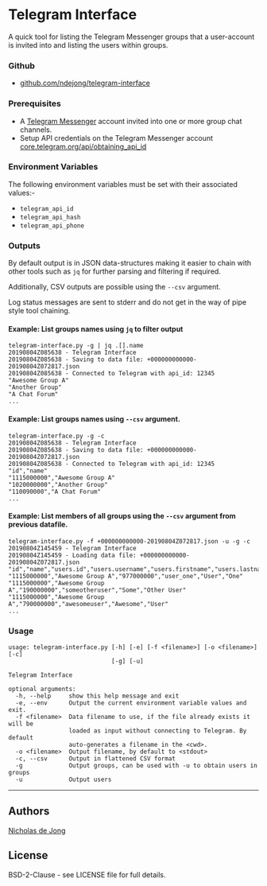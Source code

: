 # Telegram Interface

A quick tool for listing the Telegram Messenger groups that a user-account is invited into and
listing the users within groups.

### Github
* [github.com/ndejong/telegram-interface](https://github.com/ndejong/telegram-interface)

### Prerequisites
* A [Telegram Messenger](https://telegram.org/) account invited into one or more group chat channels.
* Setup API credentials on the Telegram Messenger account [core.telegram.org/api/obtaining_api_id](https://core.telegram.org/api/obtaining_api_id)

### Environment Variables
The following environment variables must be set with their associated values:-
* `telegram_api_id`
* `telegram_api_hash`
* `telegram_api_phone`

### Outputs
By default output is in JSON data-structures making it easier to chain with other tools such as `jq` for further parsing 
and filtering if required.

Additionally, CSV outputs are possible using the `--csv` argument. 

Log status messages are sent to stderr and do not get in the way of pipe style tool chaining.

#### Example: List groups names using `jq` to filter output
```commandline
telegram-interface.py -g | jq .[].name 
20190804Z085638 - Telegram Interface
20190804Z085638 - Saving to data file: +000000000000-20190804Z072817.json
20190804Z085638 - Connected to Telegram with api_id: 12345
"Awesome Group A"
"Another Group"
"A Chat Forum"
...
```

#### Example: List groups names using `--csv` argument. 
```commandline
telegram-interface.py -g -c
20190804Z085638 - Telegram Interface
20190804Z085638 - Saving to data file: +000000000000-20190804Z072817.json
20190804Z085638 - Connected to Telegram with api_id: 12345
"id","name"
"1115000000","Awesome Group A"
"1020000000","Another Group"
"110090000","A Chat Forum"
...
```


#### Example: List members of all groups using the `--csv` argument from previous datafile.
```commandline
telegram-interface.py -f +000000000000-20190804Z072817.json -u -g -c
20190804Z145459 - Telegram Interface
20190804Z145459 - Loading data file: +000000000000-20190804Z072817.json
"id","name","users.id","users.username","users.firstname","users.lastname"
"1115000000","Awesome Group A","977000000","user_one","User","One"
"1115000000","Awesome Group A","190000000","someotheruser","Some","Other User"
"1115000000","Awesome Group A","790000000","awesomeuser","Awesome","User"
...
```


### Usage
```
usage: telegram-interface.py [-h] [-e] [-f <filename>] [-o <filename>] [-c]
                             [-g] [-u]

Telegram Interface

optional arguments:
  -h, --help     show this help message and exit
  -e, --env      Output the current environment variable values and exit.
  -f <filename>  Data filename to use, if the file already exists it will be
                 loaded as input without connecting to Telegram. By default
                 auto-generates a filename in the <cwd>.
  -o <filename>  Output filename, by default to <stdout>
  -c, --csv      Output in flattened CSV format
  -g             Output groups, can be used with -u to obtain users in groups
  -u             Output users
```

****

## Authors
[Nicholas de Jong](https://nicholasdejong.com)

## License
BSD-2-Clause - see LICENSE file for full details.
